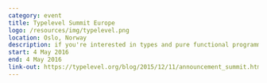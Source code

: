 ```yaml
---
category: event
title: Typelevel Summit Europe
logo: /resources/img/typelevel.png
location: Oslo, Norway
description: if you're interested in types and pure functional programming and want to make those ideas commonplace
start: 4 May 2016
end: 4 May 2016
link-out: https://typelevel.org/blog/2015/12/11/announcement_summit.html
---
```

